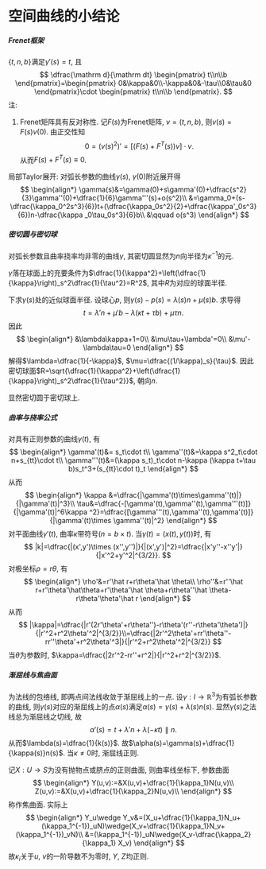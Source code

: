 # 空间曲线的小结论

##### Frenet框架

$\{t,n,b\}$满足$\gamma'(s)=t$, 且
$$
\dfrac{\mathrm d}{\mathrm dt}
\begin{pmatrix}
t\\n\\b
\end{pmatrix}=\begin{pmatrix}
0&\kappa&0\\-\kappa&0&-\tau\\0&\tau&0
\end{pmatrix}\cdot \begin{pmatrix}
t\\n\\b
\end{pmatrix}.
$$
注: 

1. Frenet矩阵具有反对称性. 记$F(s)$为Frenet矩阵, $v=(t,n,b)$, 则$v(s)=F(s)v(0)$. 由正交性知
   $$
   0=(v(s)^2)'=[(F(s)+F^T(s))v]\cdot v.
   $$
   从而$F(s)+F^T(s)\equiv 0$.

局部Taylor展开: 对弧长参数的曲线$\gamma(s)$, $\gamma(0)$附近展开得
$$
\begin{align*}
\gamma(s)&=\gamma(0)+s\gamma'(0)+\dfrac{s^2}{3}\gamma''(0)+\dfrac{1}{6}\gamma'''(s)+o(s^2)\\
&=\gamma_0+(s-\dfrac{\kappa_0^2s^3}{6})t+(\dfrac{\kappa_0s^2}{2}+\dfrac{\kappa'_0s^3}{6})n-\dfrac{\kappa _0\tau_0s^3}{6}b\\
&\qquad o(s^3)
\end{align*}
$$

##### 密切圆与密切球

对弧长参数且曲率挠率均非零的曲线$\gamma$, 其密切圆显然为$n$向半径为$\kappa^{-1}$的元. 

$\gamma$落在球面上的充要条件为$\dfrac{1}{\kappa^2}+\left(\dfrac{1}{\kappa}\right)_s^2\dfrac{1}{\tau^2}=R^2$, 其中$R$为对应的球面半径. 

下求$\gamma(s)$​处的近似球面半径. 设球心$p$​, 则$\gamma(s)-p(s)=\lambda(s)n+\mu(s)b$​. 求导得
$$
t=\lambda'n+\mu'b-\lambda(\kappa t+\tau b)+\mu\tau n.
$$
因此
$$
\begin{align*}
&\lambda\kappa+1=0\\
&\mu\tau+\lambda'=0\\
&\mu'-\lambda\tau=0
\end{align*}
$$
解得$\lambda=\dfrac{1}{-\kappa}$, $\mu=\dfrac{(1/\kappa)_s}{\tau}$. 因此密切球面$R=\sqrt{\dfrac{1}{\kappa^2}+\left(\dfrac{1}{\kappa}\right)_s^2\dfrac{1}{\tau^2}}$, 朝向$n$. 

显然密切圆于密切球上. 

##### 曲率与挠率公式

对具有正则参数的曲线$\gamma(t)$, 有
$$
\begin{align*}
\gamma'(t)&= s_t\cdot t\\
\gamma''(t)&=\kappa s^2_t\cdot n+s_{tt}\cdot t\\
\gamma'''(t)&=(\kappa s_t)_t\cdot n-\kappa (\kappa t+\tau b)s_t^3+(s_{tt}\cdot t)_t
\end{align*}
$$
从而
$$
\begin{align*}
\kappa &=\dfrac{|\gamma'(t)\times\gamma''(t)|}{|\gamma'(t)|^3}\\
\tau&=\dfrac{-[\gamma'(t),\gamma''(t),\gamma'''(t)]}{|\gamma'(t)|^6\kappa ^2}=\dfrac{[\gamma'''(t),\gamma''(t),\gamma'(t)]}{|\gamma'(t)\times \gamma''(t)|^2}
\end{align*}
$$
对平面曲线$\gamma'(t)$​, 曲率$\kappa$​带符号($n=b\times t$​). 当$\gamma(t)=(x(t),y(t))$​时, 有
$$
|k|=\dfrac{|(x',y')\times (x'',y'')|}{|(x',y')|^2}=\dfrac{|x'y''-x''y'|}{|x'^2+y'^2|^{3/2}}.
$$
对极坐标$\rho = r\theta$​, 有
$$
\begin{align*}
\rho'&=r'\hat r+r\theta'\hat \theta\\
\rho''&=r''\hat r+r'\theta'\hat\theta+r'\theta'\hat \theta+r\theta''\hat \theta-r\theta'\theta'\hat r
\end{align*}
$$
从而
$$
|\kappa|=\dfrac{|r'(2r'\theta'+r\theta'')-r\theta'(r''-r\theta'\theta')|}{|r'^2+r^2\theta'^2|^{3/2}}\\=\dfrac{|2r'^2\theta'+rr'\theta''-rr''\theta'+r^2\theta'^3|}{|r'^2+r^2\theta'^2|^{3/2}}
$$
当$\theta$为参数时, $\kappa=\dfrac{|2r'^2-rr''+r^2|}{|r'^2+r^2|^{3/2}}$.

##### 渐屈线与焦曲面

为法线的包络线, 即两点间法线收敛于渐屈线上的一点. 设$\gamma:I\to\mathbb R^3$​为有弧长参数的曲线, 则$\gamma(s)$​对应的渐屈线上的点$\alpha(s)$​满足$\alpha(s)=\gamma(s)+\lambda(s)n(s)$. 显然$\gamma(s)$​之法线总为渐屈线之切线, 故
$$
\alpha'(s)=t+\lambda'n+\lambda(-\kappa t)\parallel n.
$$
从而$\lambda(s)=\dfrac{1}{k(s)}$. 故$\alpha(s)=\gamma(s)+\dfrac{1}{\kappa(s)}n(s)$. 当$\kappa\neq 0$时, 渐屈线正则. 

记$X:U\to S$为没有抛物点或脐点的正则曲面, 则曲率线坐标下, 参数曲面
$$
\begin{align*}
Y(u,v):=&X(u,v)+\dfrac{1}{\kappa_1}N(u,v)\\
Z(u,v):=&X(u,v)+\dfrac{1}{\kappa_2}N(u,v)\\
\end{align*}
$$
称作焦曲面. 实际上
$$
\begin{align*}
Y_u\wedge Y_v&=(X_u+\dfrac{1}{\kappa_1}N_u+(\kappa_1^{-1})_uN)\wedge(X_v+\dfrac{1}{\kappa_1}N_v+(\kappa_1^{-1})_vN)\\
&=(\kappa_1^{-1})_uN\wedge(X_v-\dfrac{\kappa_2}{\kappa_1} X_v)
\end{align*}
$$
故$\kappa_i$关于$u$, $v$的一阶导数不为零时, $Y$, $Z$均正则. 